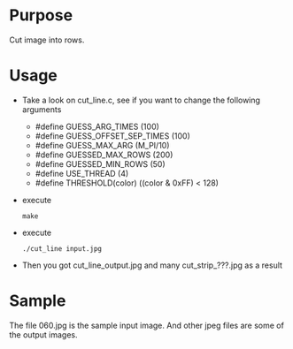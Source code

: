 # Purpose

Cut image into rows.

# Usage

- Take a look on cut\_line.c, see if you want to change the following arguments
  + #define GUESS\_ARG\_TIMES (100)
  + #define GUESS\_OFFSET\_SEP\_TIMES (100)
  + #define GUESS\_MAX\_ARG (M\_PI/10)
  + #define GUESSED\_MAX\_ROWS (200)
  + #define GUESSED\_MIN\_ROWS (50)
  + #define USE\_THREAD (4)
  + #define THRESHOLD(color) ((color & 0xFF) < 128)

- execute

  ```
  make
  ```

- execute

  ```
  ./cut_line input.jpg
  ```

- Then you got cut\_line\_output.jpg and many cut\_strip\_???.jpg as a result

# Sample

The file 060.jpg is the sample input image.
And other jpeg files are some of the output images.
